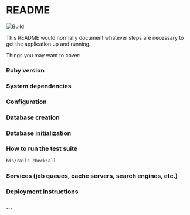 # README

<img alt="Build" src="https://github.com/hideyuki-matsuyama/rpg_battle_simulator/workflows/Build/badge.svg">

This README would normally document whatever steps are necessary to get the
application up and running.

Things you may want to cover:

### Ruby version

### System dependencies

### Configuration

### Database creation

### Database initialization

### How to run the test suite

```bash
bin/rails check:all
```

### Services (job queues, cache servers, search engines, etc.)

### Deployment instructions

### ...
